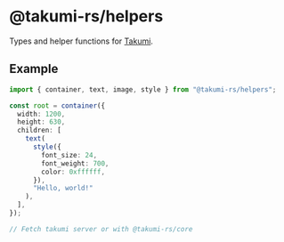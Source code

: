 # @takumi-rs/helpers

Types and helper functions for [Takumi](https://takumi.kane.tw/docs/platforms/pick-your-platform).

## Example

```ts
import { container, text, image, style } from "@takumi-rs/helpers";

const root = container({
  width: 1200,
  height: 630,
  children: [
    text(
      style({
        font_size: 24,
        font_weight: 700,
        color: 0xffffff,
      }),
      "Hello, world!"
    ),
  ],
});

// Fetch takumi server or with @takumi-rs/core
```
